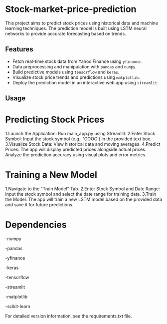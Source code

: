 # Stock-market-price-prediction

This project aims to predict stock prices using historical data and machine learning techniques. The prediction model is built using LSTM neural networks to provide accurate forecasting based on trends.

## Features

- Fetch real-time stock data from Yahoo Finance using `yfinance`.
- Data preprocessing and manipulation with `pandas` and `numpy`.
- Build predictive models using `tensorflow` and `keras`.
- Visualize stock price trends and predictions using `matplotlib`.
- Deploy the prediction model in an interactive web app using `streamlit`.
  

## Usage

# Predicting Stock Prices
1.Launch the Application: Run main_app.py using Streamlit.
2.Enter Stock Symbol: Input the stock symbol (e.g., 'GOOG') in the provided text box.
3.Visualize Stock Data: View historical data and moving averages.
4.Predict Prices: The app will display predicted prices alongside actual prices. Analyze the prediction accuracy using visual plots and error metrics.

# Training a New Model
1.Navigate to the "Train Model" Tab.
2.Enter Stock Symbol and Date Range: Input the stock symbol and select the date range for training data.
3.Train the Model: The app will train a new LSTM model based on the provided data and save it for future predictions.

# Dependencies
-numpy

-pandas

-yfinance

-keras

-tensorflow

-streamlit

-matplotlib

-scikit-learn

For detailed version information, see the requirements.txt file.






